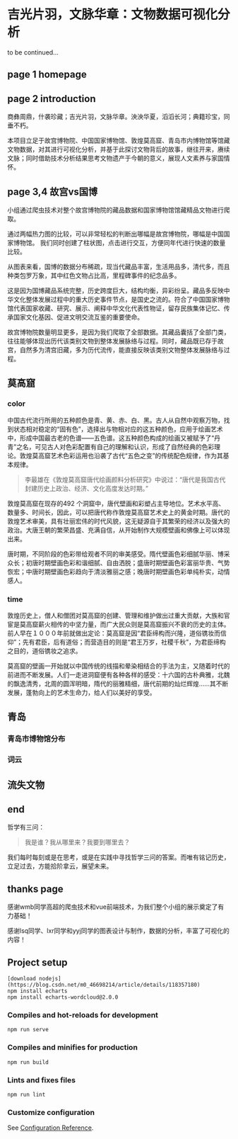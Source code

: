 

# 吉光片羽，文脉华章：文物数据可视化分析

to be continued...

## page 1 homepage



##  page 2 introduction

商彝周鼎，什袭珍藏；吉光片羽，文脉华章。泱泱华夏，滔滔长河；典籍珍宝，同垂不朽。

本项目立足于故宫博物院、中国国家博物馆、敦煌莫高窟、青岛市内博物馆等馆藏文物数据，对其进行可视化分析，并基于此探讨文物背后的故事，继往开来，赓续文脉；同时借助技术分析结果思考文物遗产于今朝的意义，展现人文素养与家国情怀。

## page 3,4 故宫vs国博

小组通过爬虫技术对整个故宫博物院的藏品数据和国家博物馆馆藏精品文物进行爬取。

通过两幅热力图的比较，可以非常轻松的判断出哪幅是故宫博物院，哪幅是中国国家博物馆。
我们同时创建了柱状图，点击进行交互，方便同年代进行快速的数量比较。



从图表来看，国博的数据分布稀疏，现当代藏品丰富，生活用品多，清代多，而且种类包罗万象，其中红色文物占比高，里程碑事件的纪念品多。

这是因为国博藏品系统完整，历史跨度巨大，结构均衡，异彩纷呈。藏品多反映中华文化整体发展过程中的重大历史事件节点，是国史之流的。符合了中国国家博物馆代表国家收藏、研究、展示、阐释中华文化代表性物证，留存民族集体记忆、传承国家文化基因、促进文明交流互鉴的重要使命。


故宫博物院数量明显更多，是因为我们爬取了全部数据。其藏品囊括了全部门类，往往能够体现出历代该类别文物到整体发展脉络与过程。同时，藏品既已存于故宫，自然多为清宫旧藏，多为历代流传，能直接反映该类别文物整体发展脉络与过程。

## 莫高窟

### color

中国古代流行所用的五种颜色是青、黄、赤、白、黑。古人从自然中观察万物，找到状态相对稳定的“固有色”，选择出与物相对应的这五种颜色，应用于绘画艺术中，形成中国最古老的色谱——五色谱。这五种颜色构成的绘画又被赋予了“丹青”之名，可见古人对色彩配置有自己的理解和认识，形成了自然经典的色彩理论。敦煌莫高窟艺术色彩运用也沿袭了古代“五色之变”的传统配色规律，作为其基本规律。

> 李最雄在《敦煌莫高窟唐代绘画颜料分析研究》中说过：“唐代是我国古代封建历史上政治、经济、文化高度发达时期。”

敦煌莫高窟在现存的492 个洞窟中，唐代壁画和彩塑占主导地位。艺术水平高、数量多、时间长，因此，可以把唐代称作敦煌莫高窟艺术史上的黄金时期。唐代的敦煌艺术审美，具有壮丽宏伟的时代风貌，这无疑源自于其繁荣的经济以及强大的政治。大唐王朝的繁荣昌盛、充满自信，从开始制作大规模壁画和佛像上可以体现出来。

唐时期，不同阶段的色彩带给观者不同的审美感受。隋代壁画色彩细腻华丽、博采众长；初唐时期壁画色彩和谐细腻、自由洒脱；盛唐时期壁画色彩富丽华贵、气势恢宏；中唐时期壁画色彩趋向于清淡雅丽之感；晚唐时期壁画色彩单纯朴实，动情感人。

### time

敦煌历史上，僧人和僧团对莫高窟的创建、管理和维护做出过重大贡献，大族和官宦是莫高窟薪火相传的中坚力量，而广大民众则是莫高窟振兴不衰的历史的主体。前人早在１０００年前就做出定论：莫高窟是因“君臣缔构而兴隆，道俗镌妆而信仰”；先有君臣，后有道俗；而营造目的则是“君王万岁，社稷千秋”，为君臣缔构之目的，道俗镌妆之追求。

莫高窟的壁画一开始就以中国传统的线描和晕染相结合的手法为主，又随着时代的前进而不断发展。人们一走进洞窟便有各种各样的感受：十六国的古朴典雅，北魏的飘逸清秀，北周的圆浑明暗，隋代的丽雅精细，唐代前期的灿烂辉煌……其不断发展，蓬勃向上的艺术生命力，给人们以美好的享受。



## 青岛

### 
### 青岛市博物馆分布
### 词云


## 流失文物





## end

哲学有三问：

> 我是谁？我从哪里来？我要到哪里去？

我们每时每刻或是在思考，或是在实践中寻找哲学三问的答案。而唯有铭记历史，立足过去，方能拾阶拿云，展望未来。

##  thanks page

感谢wmb同学高超的爬虫技术和vue前端技术，为我们整个小组的展示奠定了有力基础！

感谢lsq同学、lxr同学和yyj同学的图表设计与制作，数据的分析，丰富了可视化的内容！









## Project setup

```
[download nodejs](https://blog.csdn.net/m0_46698214/article/details/118357180)
npm install echarts
npm install echarts-wordcloud@2.0.0
```

### Compiles and hot-reloads for development
```
npm run serve
```

### Compiles and minifies for production
```
npm run build
```

### Lints and fixes files
```
npm run lint
```

### Customize configuration
See [Configuration Reference](https://cli.vuejs.org/config/).
